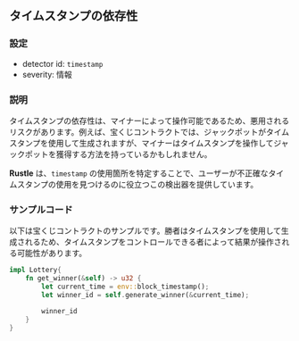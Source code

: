 
## タイムスタンプの依存性

### 設定

* detector id: `timestamp`
* severity: 情報

### 説明

タイムスタンプの依存性は、マイナーによって操作可能であるため、悪用されるリスクがあります。例えば、宝くじコントラクトでは、ジャックポットがタイムスタンプを使用して生成されますが、マイナーはタイムスタンプを操作してジャックポットを獲得する方法を持っているかもしれません。

**Rustle** は、`timestamp` の使用箇所を特定することで、ユーザーが不正確なタイムスタンプの使用を見つけるのに役立つこの検出器を提供しています。

### サンプルコード

以下は宝くじコントラクトのサンプルです。勝者はタイムスタンプを使用して生成されるため、タイムスタンプをコントロールできる者によって結果が操作される可能性があります。

```rust
impl Lottery{
    fn get_winner(&self) -> u32 {
        let current_time = env::block_timestamp();
        let winner_id = self.generate_winner(&current_time);

        winner_id
    }
}
```
